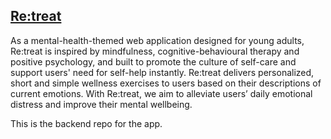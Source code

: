 ## [Re:treat](https://re-treat.github.io/)

As a mental-health-themed web application designed for young adults, Re:treat is inspired by mindfulness, cognitive-behavioural therapy and positive psychology, and built to promote the culture of self-care and support users' need for self-help instantly. Re:treat delivers personalized, short and simple wellness exercises to users based on their descriptions of current emotions. With Re:treat, we aim to alleviate users’ daily emotional distress and improve their mental wellbeing.

This is the backend repo for the app.